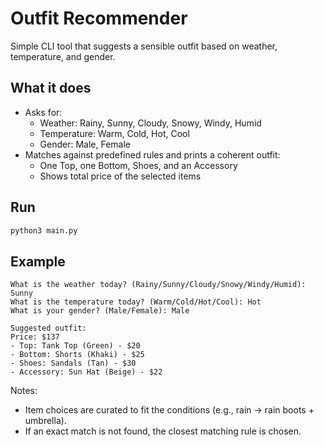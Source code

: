 # Outfit Recommender

Simple CLI tool that suggests a sensible outfit based on weather, temperature, and gender.

## What it does
- Asks for:
  - Weather: Rainy, Sunny, Cloudy, Snowy, Windy, Humid
  - Temperature: Warm, Cold, Hot, Cool
  - Gender: Male, Female
- Matches against predefined rules and prints a coherent outfit:
  - One Top, one Bottom, Shoes, and an Accessory
  - Shows total price of the selected items

## Run
```bash
python3 main.py
```

## Example
```
What is the weather today? (Rainy/Sunny/Cloudy/Snowy/Windy/Humid): Sunny
What is the temperature today? (Warm/Cold/Hot/Cool): Hot
What is your gender? (Male/Female): Male

Suggested outfit:
Price: $137
- Top: Tank Top (Green) - $20
- Bottom: Shorts (Khaki) - $25
- Shoes: Sandals (Tan) - $30
- Accessory: Sun Hat (Beige) - $22
```

Notes:
- Item choices are curated to fit the conditions (e.g., rain → rain boots + umbrella).
- If an exact match is not found, the closest matching rule is chosen.

